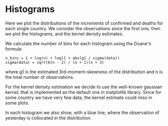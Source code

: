 # Histograms

Here we plot the distributions of the increments of confirmed and
deaths for each single country. We consider the observations since the first
one, then we plot the histograms, and the kernel density estimates.

We calculate the number of bins for each histogram using the Doane's formula:

    n_bins = 1 + log(n) + log(1 + abs(g1 / sigma(data))
    sigma(data) = sqrt(6(n - 2) / (n + 1)(n + 3)
where g1 is the estimated 3rd-moment-skewness of the distribution and
n is the total number of observations.

For the kernel density estimation we decide to use the well-known gaussian
kernel, that is implemented as the default one in matplotlib library. 
Since for some country we have very few data, the kernel estimate
could miss in some plots.

In each histogram we also show, with a blue line, where the observation 
of yesterday is collocated in the distribution.
